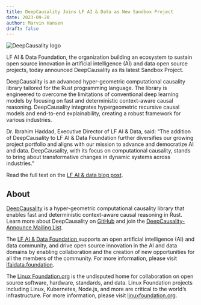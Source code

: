 ```yaml
---
title: DeepCausality Joins LF AI & Data as New Sandbox Project
date: 2023-09-20
author: Marvin Hansen
draft: false
---
```


[//]: # (SPDX-License-Identifier: CC-BY-4.0)

![DeepCausality logo](/img/logo-color.png)

LF AI & Data Foundation, the organization building an ecosystem to sustain open source innovation in artificial
intelligence (AI) and data open source projects, today announced DeepCausality as its latest Sandbox Project.

DeepCausality is an advanced hyper-geometric computational causality library tailored for the Rust programming language.
The library is engineered to overcome the limitations of conventional deep learning models by focusing on fast and
deterministic context-aware causal reasoning. DeepCausality integrates hypergeometric recursive causal models and
end-to-end explainability, creating a robust framework for various industries.

Dr. Ibrahim Haddad, Executive Director of LF AI & Data, said: “The addition of DeepCausality to LF AI & Data Foundation
further diversifies our growing project portfolio and aligns with our mission to advance and democratize AI and data.
DeepCausality, with its focus on computational causality, stands to bring about transformative changes in dynamic
systems across industries.”

Read the full text on the [LF AI & data blog post](https://lfaidata.foundation/blog/2023/09/19/deepcausality-joins-lf-ai-data-as-new-sandbox-project/).

## About

[DeepCausality](https://deepcausality.com/) is a hyper-geometric computational causality library that enables fast and
deterministic context-aware causal reasoning in Rust. Learn more about DeepCausality
on [GitHub](https://github.com/deepcausality-rs/deep_causality) and join
the [DeepCausality-Announce Mailing List](https://lists.lfaidata.foundation/g/DeepCausality-announce).

The [LF AI & Data Foundation ](https://lfaidata.foundation/)supports an open artificial intelligence (AI) and data
community, and drive open source innovation in the AI and data domains by enabling collaboration and the creation of new
opportunities for all the members of the community. For more information,
please visit [lfaidata.foundation](https://lfaidata.foundation/).

The [Linux Foundation.org](https://www.linuxfoundation.org/) is the undisputed home for collaboration on open
source software, hardware, standards, and data. Linux Foundation projects including Linux, Kubernetes, Node.js, and more
are critical to the world’s infrastructure. For more information, please
visit [linuxfoundation.org](https://www.linuxfoundation.org/). 